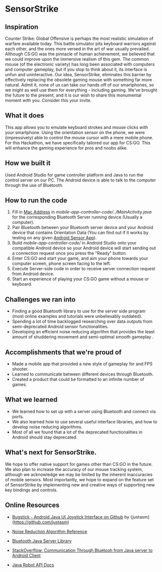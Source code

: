 # SensorStrike

## Inspiration
Counter Strike: Global Offensive is perhaps the most realistic simulation of warfare available today. This battle simulator pits keyboard warriors against each other, and the ones more versed in the art of war usually prevailed. Although CS:GO was the pinnacle of human achievement, we believed that we could improve upon the immersive realism of this gem. The common mouse (of the electronic variety) has long been associated with computers and computer gameplay, but if you stop to think about it, its interface is unfun and uninteractive. Our idea, SensorStrike, eliminates this barrier by effectively replacing the obsolete gaming mouse with something far more natural. Admit it, none of us can take our hands off of our smartphones, so we might as well use them for everything - including gaming. We've brought the future to the present, and it is our wish to share this monumental moment with you. Consider this your invite.

## What it does
This app allows you to emulate keyboard strokes and mouse clicks with your smartphone. Using the orientation sensor on the phone, we were (impressively) able to control the mouse cursor with a mere mobile phone. For this Hackathon, we have specifically tailored our app for CS:GO. This will enhance the gaming experience for pros and noobs alike.

## How we built it
Used Android Studio for game controller platform and Java to run the control server on our PC. The Android device is able to talk to the computer through the use of Bluetooth.

## How to run the code
1. Fill in [Mac Address](https://kb.netgear.com/1005/How-to-find-a-MAC-address) in *mobile-app-controller-code/../MainActivity.java* for the corresponding Bluetooth Server running device (Usually a computer).
2. Pair Bluetooth between your Bluetooth server device and your Android device that contains Orientation Data (You can find out if it works by testing on any  given [Android Sensor App](https://play.google.com/store/search?q=sensor%20apps%20for%20android&c=apps&hl=en)).
3. Build *mobile-app-controller-code/* in Android Studio onto your compatible Android device so your Android device will start sending out a connection request once you press the "Ready" button.
4. Enter CS:GO and start your game, and aim your phone towards your computer screen, phone screen facing to the left.
5. Execute Server-side code in order to receive server connection request from Android device.
6. Start an experience of playing your CS:GO game without a mouse or keyboard.

## Challenges we ran into
- Finding a good Bluetooth library to use for the server side program (most online examples and tutorials were unbelievably outdated).
- Spending a lot of time backlogged researching over data outputs from semi-deprecated Android sensor functionalities.
- Developing an efficient noise reducing algorithm that provides the least amount of shuddering movement and semi-optimal smooth gameplay .

## Accomplishments that we're proud of
- Made a mobile app that provided a new style of gameplay for and FPS shooter.
- Learned to communicate between different devices through Bluetooth.
- Created a product that could be formatted to an infinite number of games.

## What we learned
- We learned how to set up with a server using Bluetooth and connect via ports.
- We also learned how to use several useful interface libraries, and how to develop noise reducing algorithms.
- Most of all we found that a lot of the deprecated functionalities in Android should stay deprecated.

## What's next for SensorStrike.
We hope to offer native support for games other than CS:GO in the future. We also plan to increase the accuracy of our mouse tracking system, although we acknowledge we may be limited by the inherent inaccuracies of mobile sensors. Most importantly, we hope to expand on the feature set of SensorStrike by implementing new and creative ways of supporting new key bindings and controls.

## Online Resources
- [Bugstick - Android Java UI Joystick Interface on Github](https://github.com/justasm/Bugstick) by {justasm](https://github.com/justasm)

- [Noise Reduction Algorithm Reference](https://terpconnect.umd.edu/~toh/spectrum/Smoothing.html)

- [Bluetooth Java Server Library](http://snapshot.bluecove.org/distribution/download/2.1.1-SNAPSHOT/2.1.1-SNAPSHOT.62/)

- [StackOverflow: Communication Through Bluetooh from Java server to Android Client](http://stackoverflow.com/questions/10929767/send-text-through-bluetooth-from-java-server-to-android-client?rq=1)

- [Java Robot API Docs](https://docs.oracle.com/javase/7/docs/api/java/awt/Robot.html)

